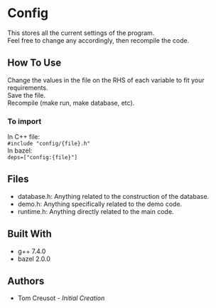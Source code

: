 # Config
This stores all the current settings of the program.  
Feel free to change any accordingly, then recompile the code.  

## How To Use
Change the values in the file on the RHS of each variable to fit your requirements.  
Save the file.  
Recompile (make run, make database, etc).  

### To import
In C++ file:  
```#include "config/{file}.h"```  
In bazel:  
```deps=["config:{file}"]```

## Files
- database.h: Anything related to the construction of the database.
- demo.h: Anything specifically related to the demo code.
- runtime.h: Anything directly related to the main code.


## Built With
* g++	7.4.0
* bazel	2.0.0

## Authors
* Tom Creusot - *Initial Creation*
